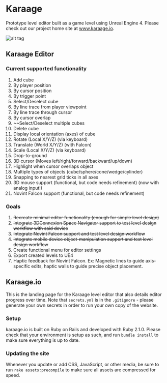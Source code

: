 # Karaage
Prototype level editor built as a game level using Unreal Engine 4. Please check out our project home site at www.karaage.io.

![alt tag](https://github.com/cs210/Karaage/blob/master/editor.png)

## Karaage Editor

### Current supported functionality
1. Add cube
  1. By player position
  2. By cursor position
  3. By trigger point
2. Select/Deselect cube
  1. By line trace from player viewpoint
  2. By line trace through cursor
  3. By cursor overlap
3. ~~Select/Deselect multiple cubes
4. Delete cube
5. Display local orientation (axes) of cube
6. Rotate (Local X/Y/Z) (via keyboard)
7. Translate (World X/Y/Z) (with Falcon)
8. Scale (Local X/Y/Z) (via keyboard)
9. Drop-to-ground
10. 3D cursor (Moves left/right/forward/backward/up/down)
11. Highlight when cursor overlaps object
12. Multiple types of objects (cube/sphere/cone/wedge/cylinder)
13. Snapping to nearest grid ticks in all axes
14. 3D mouse support (functional, but code needs refinement) (now with analog input!)
15. Novint Falcon support (functional, but code needs refinement)

### Goals
1. ~~Recreate minimal editor functionality (enough for simple level design)~~
2. ~~Integrate 3DConnexion Space Navigator support to test level design workflow with said device~~
3. ~~Integrate Novint Falcon support and test level design workflow~~
4. ~~Integrate mobile device object-manipulation support and test level design workflow~~
5. Create functional menu for editor settings
6. Export created levels to UE4
7. Haptic feedback for Novint Falcon. Ex: Magnetic lines to guide axis-specific edits, haptic walls to guide precise object placement.

## Karaage.io

This is the landing page for the Karaage level editor that also details editor progress over time. Note that `secrets.yml` is in the `.gitignore` - please generate your own secrets in order to run your own copy of the website.

### Setup

karaage.io is built on Ruby on Rails and developed with Ruby 2.1.0. Please check that your environment is setup as such, and run `bundle install` to make sure everything is up to date.

### Updating the site

Whenever you update or add CSS, JavaScript, or other media, be sure to run `rake assets:precompile` to make sure all assets are compressed for speed.
